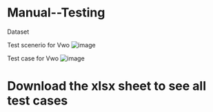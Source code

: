 # Manual--Testing
Dataset

Test scenerio for Vwo
![image](https://github.com/ANAND-03/Manual--Testing/assets/135737605/40451b5f-0bb5-4933-875d-907d8d12e02f)

Test case for Vwo
![image](https://github.com/ANAND-03/Manual--Testing/assets/135737605/7706691b-b2bd-49c3-bd95-c05038451871)
# Download the xlsx sheet to see all test cases

